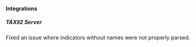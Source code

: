 
#### Integrations

##### TAXII2 Server

Fixed an issue where indicators without names were not properly parsed.
